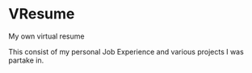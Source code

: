 # VResume
My own virtual resume



This consist of my personal Job Experience and various projects I was partake in.
